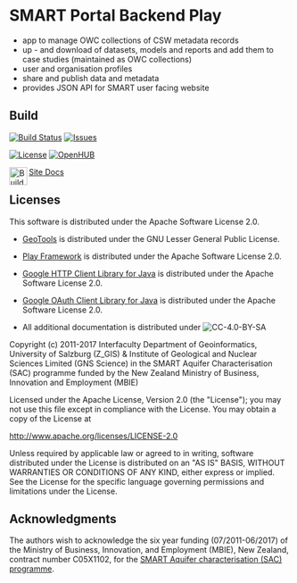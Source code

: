 # SMART Portal Backend Play

- app to manage OWC collections of CSW metadata records
- up - and download of datasets, models and reports and add them to case studies (maintained as OWC collections)
- user and organisation profiles
- share and publish data and metadata
- provides JSON API for SMART user facing website

## Build

[![Build Status][build-status-badge]][build-status-url]
[![Issues][issues-badge]][issues-url]

[![License][license-badge]][license-url]
[![OpenHUB](https://www.openhub.net/p/smart-portal-backend/widgets/project_thin_badge.gif)](https://www.openhub.net/p/smart-portal-backend)
 
[build-status-badge]: https://img.shields.io/travis/ZGIS/smart-portal-backend.svg?style=flat-square
[build-status-url]: https://travis-ci.org/ZGIS/smart-portal-backend
[issues-badge]: https://img.shields.io/github/issues/ZGIS/smart-portal-backend.svg?style=flat-square
[issues-url]: https://github.com/ZGIS/smart-portal-backend/issues
[license-badge]: https://img.shields.io/badge/License-Apache%202-blue.svg?style=flat-square
[license-url]: LICENSE

<p><a href="https://api.travis-ci.org/repos/ZGIS/smart-portal-backend/builds.atom"><img src="https://upload.wikimedia.org/wikipedia/en/4/43/Feed-icon.svg" align="left" height="32" width="32" alt="Builds Feed"></a></p>

[Site Docs](https://zgis.github.io/smart-portal-backend/)

## Licenses

This software is distributed under the Apache Software License 2.0.

- [GeoTools](http://geotools.org/about.html) is distributed under the GNU Lesser General Public License.
- [Play Framework](https://www.playframework.com/) is distributed under the Apache Software License 2.0.
- [Google HTTP Client Library for Java](https://github.com/google/google-http-java-client) is distributed under the Apache Software License 2.0.
- [Google OAuth Client Library for Java](https://github.com/google/google-oauth-java-client) is distributed under the Apache Software License 2.0.

- All additional documentation is distributed under  ![CC-4.0-BY-SA](https://licensebuttons.net/l/by-sa/4.0/88x31.png)

Copyright (c) 2011-2017 Interfaculty Department of Geoinformatics, University of
Salzburg (Z_GIS) & Institute of Geological and Nuclear Sciences Limited (GNS Science)
in the SMART Aquifer Characterisation (SAC) programme funded by the New Zealand
Ministry of Business, Innovation and Employment (MBIE)

Licensed under the Apache License, Version 2.0 (the "License");
you may not use this file except in compliance with the License.
You may obtain a copy of the License at

  http://www.apache.org/licenses/LICENSE-2.0

Unless required by applicable law or agreed to in writing, software
distributed under the License is distributed on an "AS IS" BASIS,
WITHOUT WARRANTIES OR CONDITIONS OF ANY KIND, either express or implied.
See the License for the specific language governing permissions and
limitations under the License.

## Acknowledgments

The authors wish to acknowledge the six year funding (07/2011-06/2017) of the
Ministry of Business, Innovation, and Employment (MBIE), New Zealand,
contract number C05X1102, for the [SMART Aquifer characterisation (SAC) programme](http://www.gns.cri.nz/Home/Our-Science/Environment-and-Materials/Groundwater/Research-Programmes/SMART-Aquifer-Characterisation).
